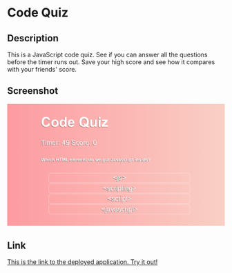 # Code Quiz

## Description

This is a JavaScript code quiz. See if you can answer all the questions before the timer runs out. Save your high score and see how it compares with your friends' score.

## Screenshot

![](screenshot.png)

## Link
[This is the link to the deployed application. Try it out!](https://thomas-nicholson.github.io/code-quiz/)
